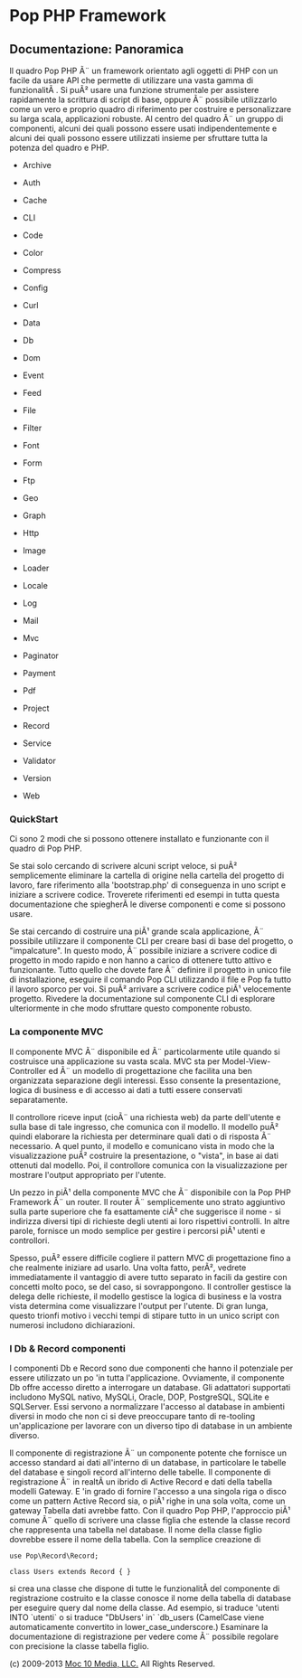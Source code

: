Pop PHP Framework
=================

Documentazione: Panoramica
--------------------------

Il quadro Pop PHP Ã¨ un framework orientato agli oggetti di PHP con un
facile da usare API che permette di utilizzare una vasta gamma di
funzionalitÃ . Si puÃ² usare una funzione strumentale per assistere
rapidamente la scrittura di script di base, oppure Ã¨ possibile
utilizzarlo come un vero e proprio quadro di riferimento per costruire e
personalizzare su larga scala, applicazioni robuste. Al centro del
quadro Ã¨ un gruppo di componenti, alcuni dei quali possono essere usati
indipendentemente e alcuni dei quali possono essere utilizzati insieme
per sfruttare tutta la potenza del quadro e PHP.

-   Archive
-   Auth
-   Cache
-   CLI
-   Code

-   Color
-   Compress
-   Config
-   Curl
-   Data

-   Db
-   Dom
-   Event
-   Feed
-   File

-   Filter
-   Font
-   Form
-   Ftp
-   Geo

-   Graph
-   Http
-   Image
-   Loader
-   Locale

-   Log
-   Mail
-   Mvc
-   Paginator
-   Payment

-   Pdf
-   Project
-   Record
-   Service
-   Validator

-   Version
-   Web

### QuickStart

Ci sono 2 modi che si possono ottenere installato e funzionante con il
quadro di Pop PHP.

Se stai solo cercando di scrivere alcuni script veloce, si puÃ²
semplicemente eliminare la cartella di origine nella cartella del
progetto di lavoro, fare riferimento alla 'bootstrap.php' di conseguenza
in uno script e iniziare a scrivere codice. Troverete riferimenti ed
esempi in tutta questa documentazione che spiegherÃ le diverse
componenti e come si possono usare.

Se stai cercando di costruire una piÃ¹ grande scala applicazione, Ã¨
possibile utilizzare il componente CLI per creare basi di base del
progetto, o "impalcature". In questo modo, Ã¨ possibile iniziare a
scrivere codice di progetto in modo rapido e non hanno a carico di
ottenere tutto attivo e funzionante. Tutto quello che dovete fare Ã¨
definire il progetto in unico file di installazione, eseguire il comando
Pop CLI utilizzando il file e Pop fa tutto il lavoro sporco per voi. Si
puÃ² arrivare a scrivere codice piÃ¹ velocemente progetto. Rivedere la
documentazione sul componente CLI di esplorare ulteriormente in che modo
sfruttare questo componente robusto.

### La componente MVC

Il componente MVC Ã¨ disponibile ed Ã¨ particolarmente utile quando si
costruisce una applicazione su vasta scala. MVC sta per
Model-View-Controller ed Ã¨ un modello di progettazione che facilita una
ben organizzata separazione degli interessi. Esso consente la
presentazione, logica di business e di accesso ai dati a tutti essere
conservati separatamente.

Il controllore riceve input (cioÃ¨ una richiesta web) da parte
dell'utente e sulla base di tale ingresso, che comunica con il modello.
Il modello puÃ² quindi elaborare la richiesta per determinare quali dati
o di risposta Ã¨ necessario. A quel punto, il modello e comunicano vista
in modo che la visualizzazione puÃ² costruire la presentazione, o
"vista", in base ai dati ottenuti dal modello. Poi, il controllore
comunica con la visualizzazione per mostrare l'output appropriato per
l'utente.

Un pezzo in piÃ¹ della componente MVC che Ã¨ disponibile con la Pop PHP
Framework Ã¨ un router. Il router Ã¨ semplicemente uno strato aggiuntivo
sulla parte superiore che fa esattamente ciÃ² che suggerisce il nome -
si indirizza diversi tipi di richieste degli utenti ai loro rispettivi
controlli. In altre parole, fornisce un modo semplice per gestire i
percorsi piÃ¹ utenti e controllori.

Spesso, puÃ² essere difficile cogliere il pattern MVC di progettazione
fino a che realmente iniziare ad usarlo. Una volta fatto, perÃ², vedrete
immediatamente il vantaggio di avere tutto separato in facili da gestire
con concetti molto poco, se del caso, si sovrappongono. Il controller
gestisce la delega delle richieste, il modello gestisce la logica di
business e la vostra vista determina come visualizzare l'output per
l'utente. Di gran lunga, questo trionfi motivo i vecchi tempi di stipare
tutto in un unico script con numerosi includono dichiarazioni.

### I Db & Record componenti

I componenti Db e Record sono due componenti che hanno il potenziale per
essere utilizzato un po 'in tutta l'applicazione. Ovviamente, il
componente Db offre accesso diretto a interrogare un database. Gli
adattatori supportati includono MySQL nativo, MySQLi, Oracle, DOP,
PostgreSQL, SQLite e SQLServer. Essi servono a normalizzare l'accesso al
database in ambienti diversi in modo che non ci si deve preoccupare
tanto di re-tooling un'applicazione per lavorare con un diverso tipo di
database in un ambiente diverso.

Il componente di registrazione Ã¨ un componente potente che fornisce un
accesso standard ai dati all'interno di un database, in particolare le
tabelle del database e singoli record all'interno delle tabelle. Il
componente di registrazione Ã¨ in realtÃ un ibrido di Active Record e
dati della tabella modelli Gateway. E 'in grado di fornire l'accesso a
una singola riga o disco come un pattern Active Record sia, o piÃ¹ righe
in una sola volta, come un gateway Tabella dati avrebbe fatto. Con il
quadro Pop PHP, l'approccio piÃ¹ comune Ã¨ quello di scrivere una classe
figlia che estende la classe record che rappresenta una tabella nel
database. Il nome della classe figlio dovrebbe essere il nome della
tabella. Con la semplice creazione di

    use Pop\Record\Record;

    class Users extends Record { }

si crea una classe che dispone di tutte le funzionalitÃ del componente
di registrazione costruito e la classe conosce il nome della tabella di
database per eseguire query dal nome della classe. Ad esempio, si
traduce 'utenti INTO \`utenti\` o si traduce "DbUsers' in\` \`db\_users
(CamelCase viene automaticamente convertito in lower\_case\_underscore.)
Esaminare la documentazione di registrazione per vedere come Ã¨
possibile regolare con precisione la classe tabella figlio.

\(c) 2009-2013 [Moc 10 Media, LLC.](http://www.moc10media.com) All
Rights Reserved.
